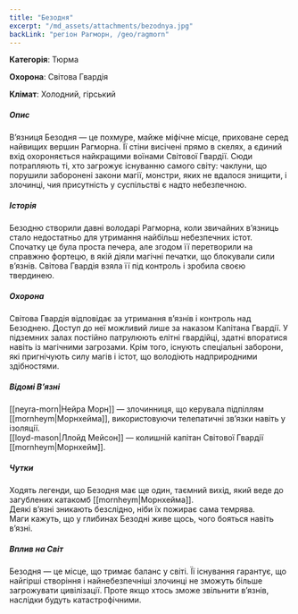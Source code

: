 ```yaml
---
title: "Безодня"
excerpt: "/md_assets/attachments/bezodnya.jpg"
backLink: "регіон Рагморн, /geo/ragmorn"
---
```


**Категорія**: Тюрма

**Охорона**: Світова Гвардія

**Клімат**: Холодний, гірський

##### Опис
В’язниця Безодня — це похмуре, майже міфічне місце, приховане серед найвищих вершин Рагморна. Її стіни висічені прямо в скелях, а єдиний вхід охороняється найкращими воїнами Світової Гвардії. Сюди потрапляють ті, хто загрожує існуванню самого світу: чаклуни, що порушили заборонені закони магії, монстри, яких не вдалося знищити, і злочинці, чия присутність у суспільстві є надто небезпечною.  

##### Історія
Безодню створили давні володарі Рагморна, коли звичайних в’язниць стало недостатньо для утримання найбільш небезпечних істот. Спочатку це була проста печера, але згодом її перетворили на справжню фортецю, в якій діяли магічні печатки, що блокували сили в’язнів. Світова Гвардія взяла її під контроль і зробила своєю твердинею.  

##### Охорона
Світова Гвардія відповідає за утримання в’язнів і контроль над Безоднею. Доступ до неї можливий лише за наказом Капітана Гвардії. У підземних залах постійно патрулюють елітні гвардійці, здатні впоратися навіть із магічними загрозами. Крім того, існують спеціальні заборони, які пригнічують силу магів і істот, що володіють надприродними здібностями.  

##### Відомі В’язні

[[neyra-morn|Нейра Морн]] — злочинниця, що керувала підпіллям [[mornheym|Морнхейма]], використовуючи телепатичні зв’язки навіть у ізоляції.  
[[loyd-mason|Ллойд Мейсон]] — колишній капітан Світової Гвардії [[mornheym|Морнхейм]].  

##### Чутки

Ходять легенди, що Безодня має ще один, таємний вихід, який веде до загублених катакомб [[mornheym|Морнхейма]].  
Деякі в’язні зникають безслідно, ніби їх пожирає сама темрява.  
Маги кажуть, що у глибинах Безодні живе щось, чого бояться навіть в’язні.  

##### Вплив на Світ

Безодня — це місце, що тримає баланс у світі. Її існування гарантує, що найгірші створіння і найнебезпечніші злочинці не зможуть більше загрожувати цивілізації. Проте якщо хтось зможе звільнити в’язнів, наслідки будуть катастрофічними.
